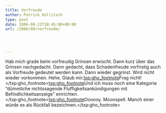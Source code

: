 ```yaml
---
title: Vorfreude
author: Patrick Kollitsch
type: post
date: 2006-08-21T10:45:00+00:00
url: /2006/08/vorfreude/




---
```

Hab mich grade beim vorfreudig Grinsen erwischt. Dann kurz &uuml;ber das Grinsen nachgedacht. Dann gedacht, dass Schadenfreude vorfristig auch als Vorfreude gedeutet werden kann. Dann wieder gegrinst. Wird nicht wieder vorkommen. Hehe. Glaub mir.<txp:gho_footnote>Frag nicht!</txp:gho_footnote><txp:gho_footnote>Und ich muss noch eine Kategorie &#8220;d&uuml;mmliche nichtssagende Fluffigkeitsank&uuml;ndigungen mit Befindlichkeitsanzeige&#8221; einrichten.</txp:gho_footnote><txp:gho_footnote>Oooooy. Moonspell. Manch einer w&uuml;rde es als R&uuml;ckfall bezeichnen.</txp:gho_footnote>